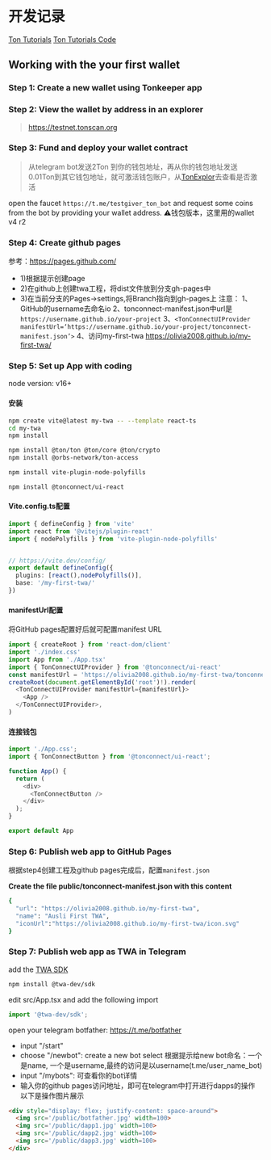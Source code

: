 # 开发记录
[Ton Tutorials](https://helloworld.tonstudio.io/01-wallet/)
[Ton Tutorials Code](https://github.com/ton-community/tutorials/blob/main/01-wallet/index.md)

## Working with the your first wallet

### Step 1: Create a new wallet using Tonkeeper app

### Step 2: View the wallet by address in an explorer

>  https://testnet.tonscan.org

### Step 3: Fund and deploy your wallet contract

> 从telegram bot发送2Ton 到你的钱包地址，再从你的钱包地址发送0.01Ton到其它钱包地址，就可激活钱包账户，从[TonExplor](https://testnet.tonscan.org/address)去查看是否激活

open the faucet `https://t.me/testgiver_ton_bot` and request some coins from the bot by providing your wallet address.
⚠️钱包版本，这里用的wallet v4 r2

### Step 4: Create github pages

参考：https://pages.github.com/

- 1)根据提示创建page
- 2)在github上创建twa工程，将dist文件放到分支gh-pages中
- 3)在当前分支的Pages->settings,将Branch指向到gh-pages上
注意：
1、GitHub的username去命名io
2、tonconnect-manifest.json中url是`https://username.github.io/your-project`
3、`<TonConnectUIProvider manifestUrl=‘https://username.github.io/your-project/tonconnect-manifest.json’>`
4、访问my-first-twa
https://olivia2008.github.io/my-first-twa/

### Step 5: Set up App with coding

node version: v16+

#### 安装

```bash
npm create vite@latest my-twa -- --template react-ts
cd my-twa
npm install

npm install @ton/ton @ton/core @ton/crypto
npm install @orbs-network/ton-access

npm install vite-plugin-node-polyfills

npm install @tonconnect/ui-react

```

#### Vite.config.ts配置
```ts
import { defineConfig } from 'vite'
import react from '@vitejs/plugin-react'
import { nodePolyfills } from 'vite-plugin-node-polyfills'


// https://vite.dev/config/
export default defineConfig({
  plugins: [react(),nodePolyfills()],
  base: '/my-first-twa/'
})

```


#### manifestUrl配置
将GitHub pages配置好后就可配置manifest URL

```ts
import { createRoot } from 'react-dom/client'
import './index.css'
import App from './App.tsx'
import { TonConnectUIProvider } from '@tonconnect/ui-react'
const manifestUrl = 'https://olivia2008.github.io/my-first-twa/tonconnect-manifest.json';
createRoot(document.getElementById('root')!).render(
  <TonConnectUIProvider manifestUrl={manifestUrl}>
    <App />
  </TonConnectUIProvider>,
)
```

#### 连接钱包
```ts
import './App.css';
import { TonConnectButton } from '@tonconnect/ui-react';

function App() {
  return (
    <div>
      <TonConnectButton />
    </div>
  );
}

export default App

```

### Step 6: Publish web app to GitHub Pages

根据step4创建工程及github pages完成后，配置`manifest.json`

**Create the file public/tonconnect-manifest.json with this content**
```bash
{
  "url": "https://olivia2008.github.io/my-first-twa",
  "name": "Ausli First TWA",
  "iconUrl":"https://olivia2008.github.io/my-first-twa/icon.svg"
}
```

### Step 7: Publish web app as TWA in Telegram

add the [TWA SDK](https://github.com/twa-dev)
```bash
npm install @twa-dev/sdk

```
edit src/App.tsx and add the following import

```ts
import '@twa-dev/sdk';

```
open your telegram botfather: https://t.me/botfather
- input "/start"
- choose "/newbot": create a new bot select 
根据提示给new bot命名：一个是name, 一个是username,最终的访问是以username(t.me/user_name_bot)
- input "/mybots": 可查看你的bot详情
- 输入你的github pages访问地址，即可在telegram中打开进行dapps的操作
以下是操作图片展示


```html
<div style="display: flex; justify-content: space-around">
  <img src='/public/botfather.jpg' width=100>
  <img src='/public/dapp1.jpg' width=100>
  <img src='/public/dapp2.jpg' width=100>
  <img src='/public/dapp3.jpg' width=100>
</div>
```
